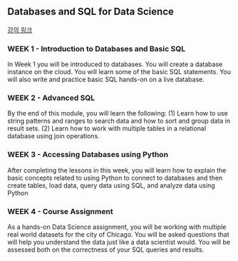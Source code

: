 ## Databases and SQL for Data Science

[강의 링크](https://www.coursera.org/learn/sql-data-science/home/info)

### WEEK 1 - Introduction to Databases and Basic SQL

In Week 1 you will be introduced to databases. You will create a database instance on the cloud. You will learn some of the basic SQL statements. You will also write and practice basic SQL hands-on on a live database.

### WEEK 2 - Advanced SQL

By the end of this module, you will learn the following: (1) Learn how to use string patterns and ranges to search data and how to sort and group data in result sets. (2) Learn how to work with multiple tables in a relational database using join operations.

### WEEK 3 - Accessing Databases using Python

After completing the lessons in this week, you will learn how to explain the basic concepts related to using Python to connect to databases and then create tables, load data, query data using SQL, and analyze data using Python

### WEEK 4 - Course Assignment

As a hands-on Data Science assignment, you will be working with multiple real world datasets for the city of Chicago. You will be asked questions that will help you understand the data just like a data scientist would. You will be assessed both on the correctness of your SQL queries and results.